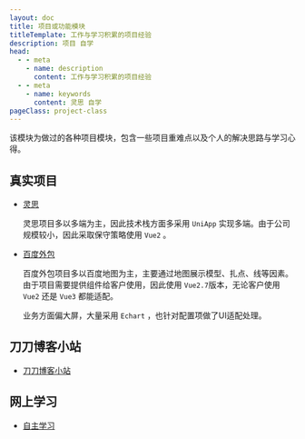 ```yaml
---
layout: doc
title: 项目或功能模块
titleTemplate: 工作与学习积累的项目经验
description: 项目 自学
head:
  - - meta
    - name: description
      content: 工作与学习积累的项目经验
  - - meta
    - name: keywords
      content: 灵思 自学
pageClass: project-class
---
```


该模块为做过的各种项目模块，包含一些项目重难点以及个人的解决思路与学习心得。

## 真实项目

- [灵思](/project/lingsi/)

  灵思项目多以多端为主，因此技术栈方面多采用 `UniApp` 实现多端。由于公司规模较小，因此采取保守策略使用 `Vue2` 。

- [百度外包](/project/baidu/)

  百度外包项目多以百度地图为主，主要通过地图展示模型、扎点、线等因素。由于项目需要提供组件给客户使用，因此使用 `Vue2.7`版本，无论客户使用 `Vue2` 还是 `Vue3` 都能适配。

  业务方面偏大屏，大量采用 `Echart` ，也针对配置项做了UI适配处理。

## 刀刀博客小站

- [刀刀博客小站](/project/daodao/)

## 网上学习

- [自主学习](/project/myself/)
